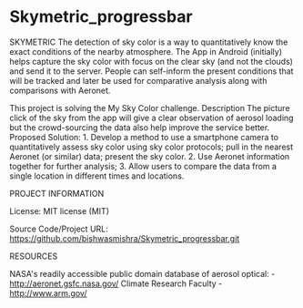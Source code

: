 Skymetric_progressbar
=====================
SKYMETRIC
The detection of sky color is a way to quantitatively know the exact conditions of the nearby atmosphere. The App in Android (initially) helps capture the sky color with focus on the clear sky (and not the clouds) and send it to the server. People can self-inform the present conditions that will be tracked and later be used for comparative analysis along with comparisons with Aeronet. 

This project is solving the My Sky Color challenge.
Description
The picture click of the sky from the app will give a clear observation of aerosol loading but the crowd-sourcing the data also help improve the service better. Proposed Solution: 1. Develop a method to use a smartphone camera to quantitatively assess sky color using sky color protocols; pull in the nearest Aeronet (or similar) data; present the sky color. 2. Use Aeronet information together for further analysis; 3. Allow users to compare the data from a single location in different times and locations.


PROJECT INFORMATION


License: MIT license (MIT)


Source Code/Project URL: https://github.com/bishwasmishra/Skymetric_progressbar.git


RESOURCES


NASA's readily accessible public domain database of aerosol optical: - http://aeronet.gsfc.nasa.gov/
Climate Research Faculty - http://www.arm.gov/
